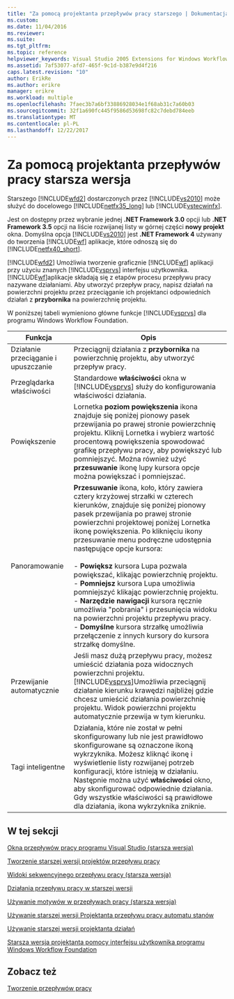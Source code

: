 ```yaml
---
title: "Za pomocą projektanta przepływów pracy starszego | Dokumentacja firmy Microsoft"
ms.custom: 
ms.date: 11/04/2016
ms.reviewer: 
ms.suite: 
ms.tgt_pltfrm: 
ms.topic: reference
helpviewer_keywords: Visual Studio 2005 Extensions for Windows Workflow Foundation, about
ms.assetid: 7af53077-afd7-465f-9c1d-b387e9d4f216
caps.latest.revision: "10"
author: ErikRe
ms.author: erikre
manager: erikre
ms.workload: multiple
ms.openlocfilehash: 7faec3b7a6bf33886928034e1f68ab31c7a60b03
ms.sourcegitcommit: 32f1a690fc445f9586d53698fc82c7debd784eeb
ms.translationtype: MT
ms.contentlocale: pl-PL
ms.lasthandoff: 12/22/2017
---
```

# <a name="using-the-legacy-workflow-designer"></a>Za pomocą projektanta przepływów pracy starsza wersja
Starszego [!INCLUDE[wfd2](../workflow-designer/includes/wfd2_md.md)] dostarczonych przez [!INCLUDE[vs2010](../misc/includes/vs2010_md.md)] może służyć do docelowego [!INCLUDE[netfx35_long](../workflow-designer/includes/netfx35_long_md.md)] lub [!INCLUDE[vstecwinfx](../workflow-designer/includes/vstecwinfx_md.md)].  
  
 Jest on dostępny przez wybranie jednej **.NET Framework 3.0** opcji lub **.NET Framework 3.5** opcji na liście rozwijanej listy w górnej części **nowy projekt** okna. Domyślna opcja [!INCLUDE[vs2010](../misc/includes/vs2010_md.md)] jest **.NET Framework 4** używany do tworzenia [!INCLUDE[wf](../workflow-designer/includes/wf_md.md)] aplikacje, które odnoszą się do [!INCLUDE[netfx40_short](../workflow-designer/includes/netfx40_short_md.md)].  
  
 [!INCLUDE[wfd2](../workflow-designer/includes/wfd2_md.md)] Umożliwia tworzenie graficznie [!INCLUDE[wf](../workflow-designer/includes/wf_md.md)] aplikacji przy użyciu znanych [!INCLUDE[vsprvs](../code-quality/includes/vsprvs_md.md)] interfejsu użytkownika. [!INCLUDE[wf](../workflow-designer/includes/wf_md.md)]aplikacje składają się z etapów procesu przepływu pracy nazywane działaniami. Aby utworzyć przepływ pracy, napisz działań na powierzchni projektu przez przeciąganie ich projektanci odpowiednich działań z **przybornika** na powierzchnię projektu.  
  
 W poniższej tabeli wymieniono główne funkcje [!INCLUDE[vsprvs](../code-quality/includes/vsprvs_md.md)] dla programu Windows Workflow Foundation.  
  
|Funkcja|Opis|  
|-------------|-----------------|  
|Działanie przeciąganie i upuszczanie|Przeciągnij działania z **przybornika** na powierzchnię projektu, aby utworzyć przepływ pracy.|  
|Przeglądarka właściwości|Standardowe **właściwości** okna w [!INCLUDE[vsprvs](../code-quality/includes/vsprvs_md.md)] służy do konfigurowania właściwości działania.|  
|Powiększenie|Lornetka **poziom powiększenia** ikona znajduje się poniżej pionowy pasek przewijania po prawej stronie powierzchnię projektu. Kliknij Lornetka i wybierz wartość procentową powiększenia spowodować grafikę przepływu pracy, aby powiększyć lub pomniejszyć. Można również użyć **przesuwanie** ikonę lupy kursora opcje można powiększać i pomniejszać.|  
|Panoramowanie|**Przesuwanie** ikona, koło, który zawiera cztery krzyżowej strzałki w czterech kierunków, znajduje się poniżej pionowy pasek przewijania po prawej stronie powierzchni projektowej poniżej Lornetka ikonę powiększenia. Po kliknięciu ikony przesuwanie menu podręczne udostępnia następujące opcje kursora:<br /><br /> - **Powiększ** kursora Lupa pozwala powiększać, klikając powierzchnię projektu.<br />- **Pomniejsz** kursora Lupa umożliwia pomniejszyć klikając powierzchnię projektu.<br />- **Narzędzie nawigacji** kursora ręcznie umożliwia "pobrania" i przesunięcia widoku na powierzchni projektu przepływu pracy.<br />- **Domyślne** kursora strzałkę umożliwia przełączenie z innych kursory do kursora strzałkę domyślne.|  
|Przewijanie automatycznie|Jeśli masz dużą przepływu pracy, możesz umieścić działania poza widocznych powierzchni projektu. [!INCLUDE[vsprvs](../code-quality/includes/vsprvs_md.md)]Umożliwia przeciągnij działanie kierunku krawędzi najbliżej gdzie chcesz umieścić działania powierzchnię projektu. Widok powierzchni projektu automatycznie przewija w tym kierunku.|  
|Tagi inteligentne|Działania, które nie został w pełni skonfigurowany lub nie jest prawidłowo skonfigurowane są oznaczone ikoną wykrzyknika. Możesz kliknąć ikonę i wyświetlenie listy rozwijanej potrzeb konfiguracji, które istnieją w działaniu. Następnie można użyć **właściwości** okno, aby skonfigurować odpowiednie działania. Gdy wszystkie właściwości są prawidłowe dla działania, ikona wykrzyknika zniknie.|  
  
## <a name="in-this-section"></a>W tej sekcji  
 [Okna przepływów pracy programu Visual Studio (starsza wersja)](../workflow-designer/visual-studio-workflow-windows-legacy.md)  
  
 [Tworzenie starszej wersji projektów przepływu pracy](../workflow-designer/creating-legacy-workflow-projects.md)  
  
 [Widoki sekwencyjnego przepływu pracy (starsza wersja)](../workflow-designer/sequential-workflow-views-legacy.md)  
  
 [Działania przepływu pracy w starszej wersji](../workflow-designer/legacy-workflow-activities.md)  
  
 [Używanie motywów w przepływach pracy (starsza wersja)](../workflow-designer/using-themes-in-workflows-legacy.md)  
  
 [Używanie starszej wersji Projektanta przepływu pracy automatu stanów](../workflow-designer/using-the-legacy-state-machine-workflow-designer.md)  
  
 [Używanie starszej wersji projektanta działań](../workflow-designer/using-the-legacy-activity-designer.md)  
  
 [Starsza wersja projektanta pomocy interfejsu użytkownika programu Windows Workflow Foundation](../workflow-designer/legacy-designer-for-windows-workflow-foundation-ui-help.md)  
  
## <a name="see-also"></a>Zobacz też  
 [Tworzenie przepływów pracy](http://go.microsoft.com/fwlink?LinkID=65010)